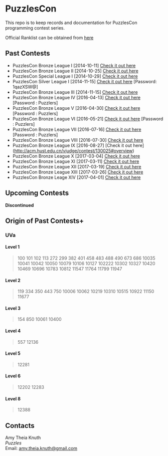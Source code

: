 PuzzlesCon
==========

This repo is to keep records and documentation for PuzzlesCon programming contest series.

Official Ranklist can be obtained from [here](../master/Rank.md)

## Past Contests

+ PuzzlesCon Bronze League I [2014-10-11] [Check it out here](http://acm.hust.edu.cn/vjudge/contest/view.action?cid=58728#overview)
+ PuzzlesCon Bronze League II [2014-10-25] [Check it out here](http://acm.hust.edu.cn/vjudge/contest/view.action?cid=59034#overview)
+ PuzzlesCon Special League I [2014-10-29] [Check it out here](http://acm.hust.edu.cn/vjudge/contest/view.action?cid=61109#overview)
+ PuzzlesCon Silver League I [2014-11-15] [Check it out here](http://acm.hust.edu.cn/vjudge/contest/view.action?cid=59153#overview) [Password: 1qazXSW@]
+ PuzzlesCon Bronze League III [2014-11-15] [Check it out here](http://acm.hust.edu.cn/vjudge/contest/view.action?cid=60190#overview)
+ PuzzlesCon Bronze League IV [2016-04-13] [Check it out here](http://acm.hust.edu.cn/vjudge/contest/view.action?cid=112667#overview) [Password : Puzzlers]
+ PuzzlesCon Bronze League V [2016-04-30] [Check it out here](http://acm.hust.edu.cn/vjudge/contest/view.action?cid=114744#overview) [Password : Puzzlers]
+ PuzzlesCon Bronze League VI [2016-05-21] [Check it out here](http://acm.hust.edu.cn/vjudge/contest/view.action?cid=116846#overview) [Password : Puzzlers]
+ PuzzlesCon Bronze League VII [2016-07-16] [Check it out here](http://acm.hust.edu.cn/vjudge/contest/view.action?cid=122162#overview) [Password : Puzzlers]
+ PuzzlesCon Bronze League VIII [2016-07-30] [Check it out here](http://acm.hust.edu.cn/vjudge/contest/127595#overview)
+ PuzzlesCon Bronze League IX [2016-08-27] [Check it out here] (http://acm.hust.edu.cn/vjudge/contest/130025#overview)
+ PuzzlesCon Bronze League X [2017-03-04] [Check it out here](https://vjudge.net/contest/152278#overview)
+ PuzzlesCon Bronze League XI [2017-03-11] [Check it out here](https://vjudge.net/contest/152433)
+ PuzzlesCon Bronze League XII [2017-03-19] [Check it out here](https://vjudge.net/contest/154692)
+ PuzzlesCon Bronze League XIII [2017-03-26] [Check it out here](https://vjudge.net/contest/154988)
+ PuzzlesCon Bronze Leage XIV [2017-04-01] [Check it out here](https://vjudge.net/contest/155946)

## Upcoming Contests
__Discontinued__

## Origin of Past Contests+

### UVa

#### Level 1
> 100 101 102 113 272 299 382 401 458 483 488 490 673 686 10035 10041 10042 10050 10079 10106 10127 102222 10302 10327 10420 10469 10696 10783 10812 11547 11764 11799 11947

#### Level 2

> 119 334 350 443 750 10006 10062 10219 10310 10515 10922 11150 11677

#### Level 3

> 154 850 10061 10400

#### Level 4

> 557 12136

#### Level 5

> 12281

#### Level 6

> 12202 12283

#### Level 8

> 12388

## Contacts

Amy Theia Knuth  
_Puzzles_  
Email: amy.theia.knuth@gmail.com
